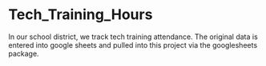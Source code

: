 # Tech_Training_Hours

In our school district, we track tech training attendance. The original data is entered into google sheets and pulled into this project via the googlesheets package.
